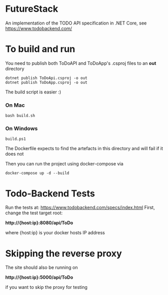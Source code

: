 # FutureStack
An implementation of the TODO API specification in .NET Core, see https://www.todobackend.com/

# To build and run
You need to publish both ToDoAPI and ToDoApp's .csproj files to an **out** directory

```
dotnet publish ToDoApi.csproj -o out
dotnet publish ToDoApp.csproj -o out
```
The build script is easier :)

### On Mac
```
bash build.sh
```

### On Windows
```
build.ps1
```

The Dockerfile expects to find the artefacts in this directory and will fail if it does not

Then you can run the project using docker-compose via

```
docker-compose up -d --build
```

# Todo-Backend Tests
Run the tests at: https://www.todobackend.com/specs/index.html
First, change the test target root: 

**http://{host:ip}:8080/api/ToDo**

where {host:ip} is your docker hosts IP address

# Skipping the reverse proxy
The site should also be running on 

**http://{host:ip}:5000/api/ToDo**

if you want to skip the proxy for testing
